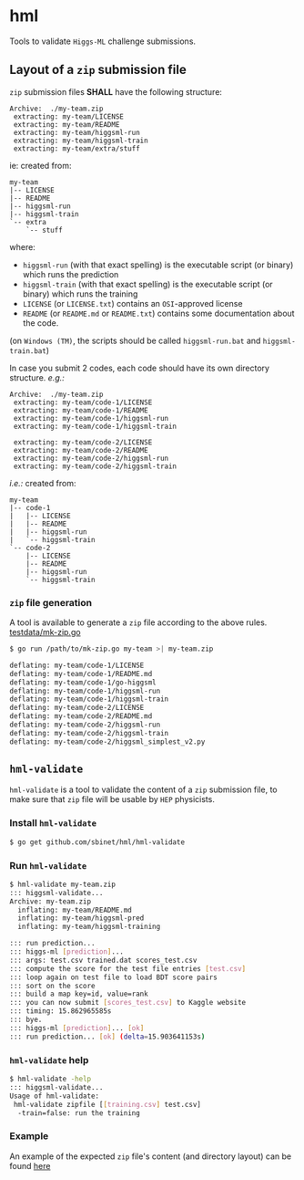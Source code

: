 hml
===

Tools to validate `Higgs-ML` challenge submissions.

## Layout of a `zip` submission file

`zip` submission files **SHALL** have the following structure:

```
Archive:  ./my-team.zip
 extracting: my-team/LICENSE
 extracting: my-team/README
 extracting: my-team/higgsml-run
 extracting: my-team/higgsml-train
 extracting: my-team/extra/stuff
```

ie: created from:

```
my-team
|-- LICENSE
|-- README
|-- higgsml-run
|-- higgsml-train
`-- extra
    `-- stuff
```

where:
- `higgsml-run` (with that exact spelling) is the executable script
  (or binary) which runs the prediction
- `higgsml-train` (with that exact spelling) is the executable script
  (or binary) which runs the training
- `LICENSE` (or `LICENSE.txt`) contains an `OSI`-approved license
- `README` (or `README.md` or `README.txt`) contains some
  documentation about the code.

(on `Windows (TM)`, the scripts should be called `higgsml-run.bat` and
`higgsml-train.bat`)

In case you submit 2 codes, each code should have its own directory
structure. *e.g.:*

```
Archive:  ./my-team.zip
 extracting: my-team/code-1/LICENSE
 extracting: my-team/code-1/README
 extracting: my-team/code-1/higgsml-run
 extracting: my-team/code-1/higgsml-train

 extracting: my-team/code-2/LICENSE
 extracting: my-team/code-2/README
 extracting: my-team/code-2/higgsml-run
 extracting: my-team/code-2/higgsml-train
```

*i.e.:* created from:

```
my-team
|-- code-1
|   |-- LICENSE
|   |-- README
|   |-- higgsml-run
|   `-- higgsml-train
`-- code-2
    |-- LICENSE
    |-- README
    |-- higgsml-run
    `-- higgsml-train
```

### `zip` file generation

A tool is available to generate a `zip` file according to the above
rules.
 [testdata/mk-zip.go](https://github.com/sbinet/hml/blob/master/testdata/mk-zip.go)

```sh
$ go run /path/to/mk-zip.go my-team >| my-team.zip

deflating: my-team/code-1/LICENSE
deflating: my-team/code-1/README.md
deflating: my-team/code-1/go-higgsml
deflating: my-team/code-1/higgsml-run
deflating: my-team/code-1/higgsml-train
deflating: my-team/code-2/LICENSE
deflating: my-team/code-2/README.md
deflating: my-team/code-2/higgsml-run
deflating: my-team/code-2/higgsml-train
deflating: my-team/code-2/higgsml_simplest_v2.py
```

## `hml-validate`

`hml-validate` is a tool to validate the content of a `zip` submission
file, to make sure that `zip` file will be usable by `HEP` physicists.

### Install `hml-validate`

```sh
$ go get github.com/sbinet/hml/hml-validate
```

### Run `hml-validate`

```sh
$ hml-validate my-team.zip
::: higgsml-validate...
Archive: my-team.zip
  inflating: my-team/README.md
  inflating: my-team/higgsml-pred
  inflating: my-team/higgsml-training

::: run prediction...
::: higgs-ml [prediction]...
::: args: test.csv trained.dat scores_test.csv
::: compute the score for the test file entries [test.csv]
::: loop again on test file to load BDT score pairs
::: sort on the score
::: build a map key=id, value=rank
::: you can now submit [scores_test.csv] to Kaggle website
::: timing: 15.862965585s
::: bye.
::: higgs-ml [prediction]... [ok]
::: run prediction... [ok] (delta=15.903641153s)
```

### `hml-validate` help

```sh
$ hml-validate -help
::: higgsml-validate...
Usage of hml-validate:
 hml-validate zipfile [[training.csv] test.csv]
  -train=false: run the training
```

### Example

An example of the expected `zip` file's content (and directory layout)
can be found [here](https://github.com/sbinet/hml/tree/master/testdata/team-3)
